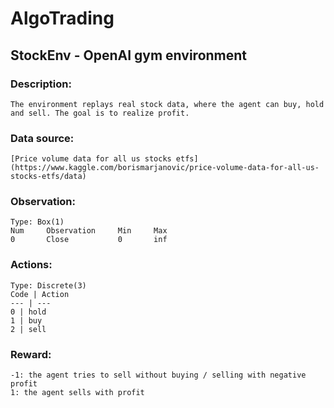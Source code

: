 # AlgoTrading
## StockEnv - OpenAI gym environment

### Description:
    The environment replays real stock data, where the agent can buy, hold and sell. The goal is to realize profit.

### Data source:
    [Price volume data for all us stocks etfs](https://www.kaggle.com/borismarjanovic/price-volume-data-for-all-us-stocks-etfs/data)

### Observation:
    Type: Box(1)
    Num     Observation     Min     Max
    0       Close           0       inf

### Actions:
    Type: Discrete(3)
    Code | Action
    --- | ---
    0 | hold
    1 | buy
    2 | sell

### Reward:
    -1: the agent tries to sell without buying / selling with negative profit
    1: the agent sells with profit